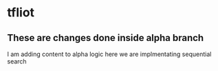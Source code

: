 # tfliot

## These are changes done inside alpha branch 

I am adding content to alpha logic
here we are implmentating sequential search
